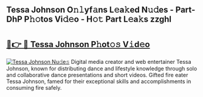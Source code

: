 ## Tessa Johnson O𝚗𝚕yf𝚊ns L𝚎a𝚔ed N𝚞𝚍es - Part-DhP P𝚑𝚘tos Vi𝚍𝚎o - H𝚘𝚝 Part L𝚎a𝚔s zzghl

# <h2><a href="http://kfbblfd.oniu.top/?m=Tessa+Johnson">🔗👉 🔴 Tessa Johnson P𝚑ot𝚘𝚜 V𝚒d𝚎o</a></h2>

[![Tessa Johnson Nu𝚍e𝚜](https://i.imgur.com/0qMVB7G.gif)](http://kfbblfd.oniu.top/?m=Tessa+Johnson)
Digital media creator and web entertainer Tessa Johnson, known for distributing dance and lifestyle knowledge through solo and collaborative dance presentations and short videos. Gifted fire eater Tessa Johnson, famed for their exceptional skills and accomplishments in consuming fire safely.  
